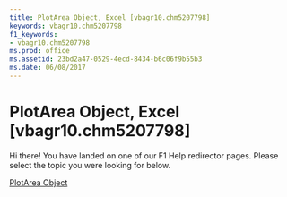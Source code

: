 ```yaml
---
title: PlotArea Object, Excel [vbagr10.chm5207798]
keywords: vbagr10.chm5207798
f1_keywords:
- vbagr10.chm5207798
ms.prod: office
ms.assetid: 23bd2a47-0529-4ecd-8434-b6c06f9b55b3
ms.date: 06/08/2017
---
```



# PlotArea Object, Excel [vbagr10.chm5207798]

Hi there! You have landed on one of our F1 Help redirector pages. Please select the topic you were looking for below.

[PlotArea Object](http://msdn.microsoft.com/library/49763ddd-3039-d15c-4ec4-e3b4f4e08d84%28Office.15%29.aspx)

